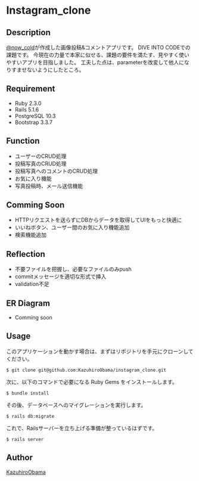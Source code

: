 Instagram_clone
========

## Description
[@now_cold](https://twitter.com/now_cold?lang=ja)が作成した画像投稿&コメントアプリです。
DIVE INTO CODEでの課題です。
今現在の力量で本家に似せる、課題の要件を満たす、見やすく使いやすいアプリを目指しました。
工夫した点は、parameterを改変して他人になりすませないようにしたところ。

## Requirement
- Ruby 2.3.0
- Rails 5.1.6
- PostgreSQL 10.3
- Bootstrap 3.3.7

## Function
- ユーザーのCRUD処理
- 投稿写真のCRUD処理
- 投稿写真へのコメントのCRUD処理
- お気に入り機能
- 写真投稿時、メール送信機能

## Comming Soon
- HTTPリクエストを送らずにDBからデータを取得してUIをもっと快適に
- いいねボタン、ユーザー間のお気に入り機能追加
- 検索機能追加

## Reflection
- 不要ファイルを把握し、必要なファイルのみpush
- commitメッセージを適切な形式で挿入
- validation不足

## ER Diagram
- Comming soon

## Usage
このアプリケーションを動かす場合は、まずはリポジトリを手元にクローンしてください。

```
$ git clone git@github.com:KazuhiroObama/instagram_clone.git
```

次に、以下のコマンドで必要になる Ruby Gems をインストールします。

```
$ bundle install
```

その後、データベースへのマイグレーションを実行します。

```
$ rails db:migrate
```

これで、Railsサーバーを立ち上げる準備が整っているはずです。

```
$ rails server
```

## Author
[KazuhiroObama](https://github.com/KazuhiroObama)

